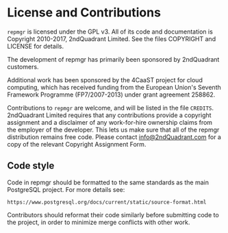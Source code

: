 License and Contributions
=========================

`repmgr` is licensed under the GPL v3.  All of its code and documentation is
Copyright 2010-2017, 2ndQuadrant Limited.  See the files COPYRIGHT and LICENSE for
details.

The development of repmgr has primarily been sponsored by 2ndQuadrant customers.

Additional work has been sponsored by the 4CaaST project for cloud computing,
which has received funding from the European Union's Seventh Framework Programme
(FP7/2007-2013) under grant agreement 258862.

Contributions to `repmgr` are welcome, and will be listed in the file `CREDITS`.
2ndQuadrant Limited requires that any contributions provide a copyright
assignment and a disclaimer of any work-for-hire ownership claims from the
employer of the developer.  This lets us make sure that all of the repmgr
distribution remains free code.  Please contact info@2ndQuadrant.com for a
copy of the relevant Copyright Assignment Form.

Code style
----------

Code in repmgr should be formatted to the same standards as the main PostgreSQL
project. For more details see:

    https://www.postgresql.org/docs/current/static/source-format.html

Contributors should reformat their code similarly before submitting code to
the project, in order to minimize merge conflicts with other work.


